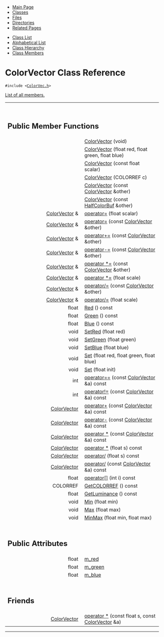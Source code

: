 <div class="tabs">

- [Main Page](index.md)
- <span id="current">[Classes](annotated.md)</span>
- [Files](files.md)
- [Directories](dirs.md)
- [Related Pages](pages.md)

</div>

<div class="tabs">

- [Class List](annotated.md)
- [Alphabetical List](classes.md)
- [Class Hierarchy](hierarchy.md)
- [Class Members](functions.md)

</div>

# ColorVector Class Reference

`#include <`<a href="ColorVec_8h-source.md" class="el"><code>ColorVec.h</code></a>`>`

[List of all members.](classColorVector-members.md)

<table data-border="0" data-cellpadding="0" data-cellspacing="0">
<colgroup>
<col style="width: 50%" />
<col style="width: 50%" />
</colgroup>
<tbody>
<tr>
<td></td>
<td></td>
</tr>
<tr>
<td colspan="2"><br />
&#10;<h2 id="public-member-functions">Public Member Functions</h2></td>
</tr>
<tr>
<td class="memItemLeft" style="text-align: right;" data-nowrap="" data-valign="top"> </td>
<td class="memItemRight" data-valign="bottom"><a href="classColorVector.md#4085effca68d01a3e4c39dc6e39c32ed" class="el">ColorVector</a> (void)</td>
</tr>
<tr>
<td class="memItemLeft" style="text-align: right;" data-nowrap="" data-valign="top"> </td>
<td class="memItemRight" data-valign="bottom"><a href="classColorVector.md#695945ea9bf2ff7e81105643bf53437f" class="el">ColorVector</a> (float red, float green, float blue)</td>
</tr>
<tr>
<td class="memItemLeft" style="text-align: right;" data-nowrap="" data-valign="top"> </td>
<td class="memItemRight" data-valign="bottom"><a href="classColorVector.md#3dc316507bfd5ecf51e27bf9d4a5163e" class="el">ColorVector</a> (const float scalar)</td>
</tr>
<tr>
<td class="memItemLeft" style="text-align: right;" data-nowrap="" data-valign="top"> </td>
<td class="memItemRight" data-valign="bottom"><a href="classColorVector.md#96f5da9fdf3cdb92fd8de3b9a03f5439" class="el">ColorVector</a> (COLORREF c)</td>
</tr>
<tr>
<td class="memItemLeft" style="text-align: right;" data-nowrap="" data-valign="top"> </td>
<td class="memItemRight" data-valign="bottom"><a href="classColorVector.md#3109d50f2557fe7c720a3a21cb785e78" class="el">ColorVector</a> (const <a href="classColorVector.md" class="el">ColorVector</a> &amp;other)</td>
</tr>
<tr>
<td class="memItemLeft" style="text-align: right;" data-nowrap="" data-valign="top"> </td>
<td class="memItemRight" data-valign="bottom"><a href="classColorVector.md#f41b72f029df4cdc9cb20c03c73bd8d2" class="el">ColorVector</a> (const <a href="classHalfColorBuf.md" class="el">HalfColorBuf</a> &amp;other)</td>
</tr>
<tr>
<td class="memItemLeft" style="text-align: right;" data-nowrap="" data-valign="top"><a href="classColorVector.md" class="el">ColorVector</a> &amp; </td>
<td class="memItemRight" data-valign="bottom"><a href="classColorVector.md#9a2f26a0ac7c856784ef77ae0cafbf57" class="el">operator=</a> (float scalar)</td>
</tr>
<tr>
<td class="memItemLeft" style="text-align: right;" data-nowrap="" data-valign="top"><a href="classColorVector.md" class="el">ColorVector</a> &amp; </td>
<td class="memItemRight" data-valign="bottom"><a href="classColorVector.md#e64db70408671f5496201ffd603e49ed" class="el">operator=</a> (const <a href="classColorVector.md" class="el">ColorVector</a> &amp;other)</td>
</tr>
<tr>
<td class="memItemLeft" style="text-align: right;" data-nowrap="" data-valign="top"><a href="classColorVector.md" class="el">ColorVector</a> &amp; </td>
<td class="memItemRight" data-valign="bottom"><a href="classColorVector.md#7458db8e15b4aed09b9f75f8575ef3a0" class="el">operator+=</a> (const <a href="classColorVector.md" class="el">ColorVector</a> &amp;other)</td>
</tr>
<tr>
<td class="memItemLeft" style="text-align: right;" data-nowrap="" data-valign="top"><a href="classColorVector.md" class="el">ColorVector</a> &amp; </td>
<td class="memItemRight" data-valign="bottom"><a href="classColorVector.md#346ed2f75b4ee3ef1c1ab44017459f47" class="el">operator-=</a> (const <a href="classColorVector.md" class="el">ColorVector</a> &amp;other)</td>
</tr>
<tr>
<td class="memItemLeft" style="text-align: right;" data-nowrap="" data-valign="top"><a href="classColorVector.md" class="el">ColorVector</a> &amp; </td>
<td class="memItemRight" data-valign="bottom"><a href="classColorVector.md#acddca2ebe1e0fb95c163ceff88d5a43" class="el">operator *=</a> (const <a href="classColorVector.md" class="el">ColorVector</a> &amp;other)</td>
</tr>
<tr>
<td class="memItemLeft" style="text-align: right;" data-nowrap="" data-valign="top"><a href="classColorVector.md" class="el">ColorVector</a> &amp; </td>
<td class="memItemRight" data-valign="bottom"><a href="classColorVector.md#6a8edc774a17f9660cdd36917a5b0fce" class="el">operator *=</a> (float scale)</td>
</tr>
<tr>
<td class="memItemLeft" style="text-align: right;" data-nowrap="" data-valign="top"><a href="classColorVector.md" class="el">ColorVector</a> &amp; </td>
<td class="memItemRight" data-valign="bottom"><a href="classColorVector.md#15555f3a3ceae1d32d9b0e64c268af16" class="el">operator/=</a> (const <a href="classColorVector.md" class="el">ColorVector</a> &amp;other)</td>
</tr>
<tr>
<td class="memItemLeft" style="text-align: right;" data-nowrap="" data-valign="top"><a href="classColorVector.md" class="el">ColorVector</a> &amp; </td>
<td class="memItemRight" data-valign="bottom"><a href="classColorVector.md#01d21feb03dac6c94b1881b66b697016" class="el">operator/=</a> (float scale)</td>
</tr>
<tr>
<td class="memItemLeft" style="text-align: right;" data-nowrap="" data-valign="top">float </td>
<td class="memItemRight" data-valign="bottom"><a href="classColorVector.md#3d061051286831d4f2aebae980198b48" class="el">Red</a> () const</td>
</tr>
<tr>
<td class="memItemLeft" style="text-align: right;" data-nowrap="" data-valign="top">float </td>
<td class="memItemRight" data-valign="bottom"><a href="classColorVector.md#eb4e3e708de4af84613f52d0c8067edf" class="el">Green</a> () const</td>
</tr>
<tr>
<td class="memItemLeft" style="text-align: right;" data-nowrap="" data-valign="top">float </td>
<td class="memItemRight" data-valign="bottom"><a href="classColorVector.md#e3b99a5fe15a4330fd055c8b157ee12f" class="el">Blue</a> () const</td>
</tr>
<tr>
<td class="memItemLeft" style="text-align: right;" data-nowrap="" data-valign="top">void </td>
<td class="memItemRight" data-valign="bottom"><a href="classColorVector.md#d7273911cb90fe6ee6f7ba06eaa288b4" class="el">SetRed</a> (float red)</td>
</tr>
<tr>
<td class="memItemLeft" style="text-align: right;" data-nowrap="" data-valign="top">void </td>
<td class="memItemRight" data-valign="bottom"><a href="classColorVector.md#a78ae297f8f5b212bd4b0ec78512e479" class="el">SetGreen</a> (float green)</td>
</tr>
<tr>
<td class="memItemLeft" style="text-align: right;" data-nowrap="" data-valign="top">void </td>
<td class="memItemRight" data-valign="bottom"><a href="classColorVector.md#c47fd34bedaeae58948e807c188201c2" class="el">SetBlue</a> (float blue)</td>
</tr>
<tr>
<td class="memItemLeft" style="text-align: right;" data-nowrap="" data-valign="top">void </td>
<td class="memItemRight" data-valign="bottom"><a href="classColorVector.md#4536456c26db36887ac5cae8d24d8b8a" class="el">Set</a> (float red, float green, float blue)</td>
</tr>
<tr>
<td class="memItemLeft" style="text-align: right;" data-nowrap="" data-valign="top">void </td>
<td class="memItemRight" data-valign="bottom"><a href="classColorVector.md#03ed1588924bf36a3ab538158e683565" class="el">Set</a> (float init)</td>
</tr>
<tr>
<td class="memItemLeft" style="text-align: right;" data-nowrap="" data-valign="top">int </td>
<td class="memItemRight" data-valign="bottom"><a href="classColorVector.md#557259d2feb98e4f34f3e08d92fc701c" class="el">operator==</a> (const <a href="classColorVector.md" class="el">ColorVector</a> &amp;a) const</td>
</tr>
<tr>
<td class="memItemLeft" style="text-align: right;" data-nowrap="" data-valign="top">int </td>
<td class="memItemRight" data-valign="bottom"><a href="classColorVector.md#e9f30fe63cc5235d6552339c8971d731" class="el">operator!=</a> (const <a href="classColorVector.md" class="el">ColorVector</a> &amp;a) const</td>
</tr>
<tr>
<td class="memItemLeft" style="text-align: right;" data-nowrap="" data-valign="top"><a href="classColorVector.md" class="el">ColorVector</a> </td>
<td class="memItemRight" data-valign="bottom"><a href="classColorVector.md#52c1dd9370a681b457e58f9538d691b8" class="el">operator+</a> (const <a href="classColorVector.md" class="el">ColorVector</a> &amp;a) const</td>
</tr>
<tr>
<td class="memItemLeft" style="text-align: right;" data-nowrap="" data-valign="top"><a href="classColorVector.md" class="el">ColorVector</a> </td>
<td class="memItemRight" data-valign="bottom"><a href="classColorVector.md#a5a534f996e187a7fea999d69c84ed64" class="el">operator-</a> (const <a href="classColorVector.md" class="el">ColorVector</a> &amp;a) const</td>
</tr>
<tr>
<td class="memItemLeft" style="text-align: right;" data-nowrap="" data-valign="top"><a href="classColorVector.md" class="el">ColorVector</a> </td>
<td class="memItemRight" data-valign="bottom"><a href="classColorVector.md#1c2cc40039802a5d39abb24899e6de1c" class="el">operator *</a> (const <a href="classColorVector.md" class="el">ColorVector</a> &amp;a) const</td>
</tr>
<tr>
<td class="memItemLeft" style="text-align: right;" data-nowrap="" data-valign="top"><a href="classColorVector.md" class="el">ColorVector</a> </td>
<td class="memItemRight" data-valign="bottom"><a href="classColorVector.md#ab251d56c3e469072bbcfe45d6ad0ac7" class="el">operator *</a> (float s) const</td>
</tr>
<tr>
<td class="memItemLeft" style="text-align: right;" data-nowrap="" data-valign="top"><a href="classColorVector.md" class="el">ColorVector</a> </td>
<td class="memItemRight" data-valign="bottom"><a href="classColorVector.md#8065ae7d73190317054dd66edd2cccd3" class="el">operator/</a> (float s) const</td>
</tr>
<tr>
<td class="memItemLeft" style="text-align: right;" data-nowrap="" data-valign="top"><a href="classColorVector.md" class="el">ColorVector</a> </td>
<td class="memItemRight" data-valign="bottom"><a href="classColorVector.md#0b2d8b715de6a3cadcbc0ebe86ea60b6" class="el">operator/</a> (const <a href="classColorVector.md" class="el">ColorVector</a> &amp;a) const</td>
</tr>
<tr>
<td class="memItemLeft" style="text-align: right;" data-nowrap="" data-valign="top">float </td>
<td class="memItemRight" data-valign="bottom"><a href="classColorVector.md#56bd1e633f412f07706e05b60f9eb2bc" class="el">operator[]</a> (int i) const</td>
</tr>
<tr>
<td class="memItemLeft" style="text-align: right;" data-nowrap="" data-valign="top">COLORREF </td>
<td class="memItemRight" data-valign="bottom"><a href="classColorVector.md#2e039378f2c428024241d2407189a3cd" class="el">GetCOLORREF</a> () const</td>
</tr>
<tr>
<td class="memItemLeft" style="text-align: right;" data-nowrap="" data-valign="top">float </td>
<td class="memItemRight" data-valign="bottom"><a href="classColorVector.md#1adeff3d89e145a11e66b2186b132972" class="el">GetLuminance</a> () const</td>
</tr>
<tr>
<td class="memItemLeft" style="text-align: right;" data-nowrap="" data-valign="top">void </td>
<td class="memItemRight" data-valign="bottom"><a href="classColorVector.md#4c91079c4bd81f3a8b7b966d208b7a49" class="el">Min</a> (float min)</td>
</tr>
<tr>
<td class="memItemLeft" style="text-align: right;" data-nowrap="" data-valign="top">void </td>
<td class="memItemRight" data-valign="bottom"><a href="classColorVector.md#3f8f93af3f366d214c4c1c5b3b801683" class="el">Max</a> (float max)</td>
</tr>
<tr>
<td class="memItemLeft" style="text-align: right;" data-nowrap="" data-valign="top">void </td>
<td class="memItemRight" data-valign="bottom"><a href="classColorVector.md#9faf776a06b5c8adf654c8866c6f6476" class="el">MinMax</a> (float min, float max)</td>
</tr>
<tr>
<td colspan="2"><br />
&#10;<h2 id="public-attributes">Public Attributes</h2></td>
</tr>
<tr>
<td class="memItemLeft" style="text-align: right;" data-nowrap="" data-valign="top">float </td>
<td class="memItemRight" data-valign="bottom"><a href="classColorVector.md#ef4364d30732a62451a3b6378027bbda" class="el">m_red</a></td>
</tr>
<tr>
<td class="memItemLeft" style="text-align: right;" data-nowrap="" data-valign="top">float </td>
<td class="memItemRight" data-valign="bottom"><a href="classColorVector.md#b27a27e1ceec1a227d339ddd737b2fee" class="el">m_green</a></td>
</tr>
<tr>
<td class="memItemLeft" style="text-align: right;" data-nowrap="" data-valign="top">float </td>
<td class="memItemRight" data-valign="bottom"><a href="classColorVector.md#0ed442c4505b643a7ce2219bdf6352b3" class="el">m_blue</a></td>
</tr>
<tr>
<td colspan="2"><br />
&#10;<h2 id="friends">Friends</h2></td>
</tr>
<tr>
<td class="memItemLeft" style="text-align: right;" data-nowrap="" data-valign="top"><a href="classColorVector.md" class="el">ColorVector</a> </td>
<td class="memItemRight" data-valign="bottom"><a href="classColorVector.md#56839650870d6083b15805cfc3ec774e" class="el">operator *</a> (const float s, const <a href="classColorVector.md" class="el">ColorVector</a> &amp;a)</td>
</tr>
</tbody>
</table>

------------------------------------------------------------------------

<span id="_details"></span>

